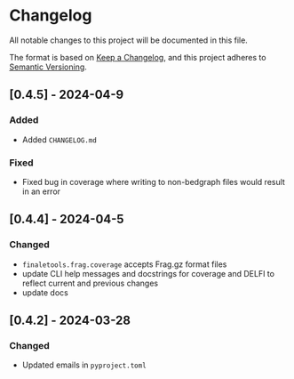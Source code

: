 # Changelog

All notable changes to this project will be documented in this file.

The format is based on [Keep a Changelog](https://keepachangelog.com/en/1.1.0/),
and this project adheres to [Semantic Versioning](https://semver.org/spec/v2.0.0.html).

## [0.4.5] - 2024-04-9

### Added
- Added `CHANGELOG.md`

### Fixed
- Fixed bug in coverage where  writing to non-bedgraph files would result in an
error

## [0.4.4] - 2024-04-5

### Changed
- `finaletools.frag.coverage` accepts Frag.gz format files
- update CLI help messages and docstrings for coverage and DELFI to reflect
current and previous changes
- update docs

## [0.4.2] - 2024-03-28

### Changed
- Updated emails in `pyproject.toml`